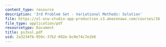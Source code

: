```yaml
---
content_type: resource
description: '3rd Problem Set - Variational Methods: Solution'
file: https://ol-ocw-studio-app-production.s3.amazonaws.com/courses/16-920j-numerical-methods-for-partial-differential-equations-sma-5212-spring-2003/2a3234fb959c37b2092ebc0e74c7e1b9_ps3sol.pdf
file_type: application/pdf
resourcetype: Document
title: ps3sol.pdf
uid: 2a3234fb-959c-37b2-092e-bc0e74c7e1b9
---
```

